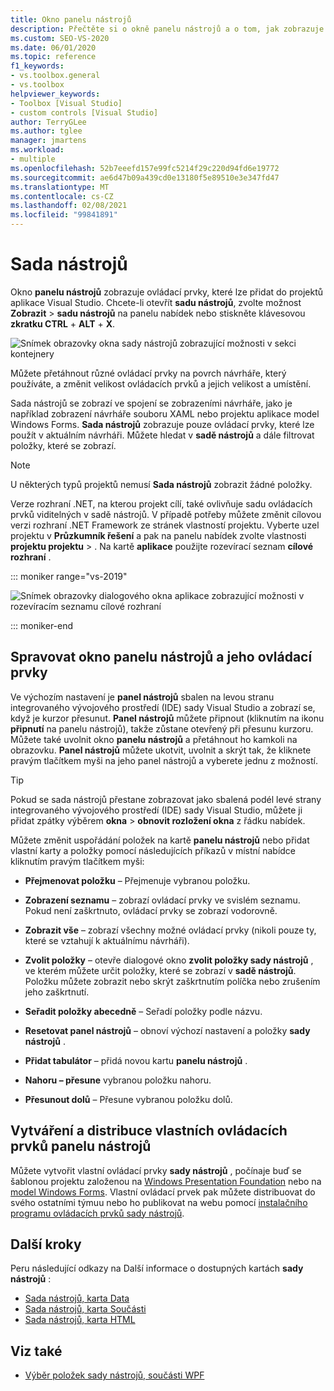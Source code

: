 ```yaml
---
title: Okno panelu nástrojů
description: Přečtěte si o okně panelu nástrojů a o tom, jak zobrazuje ovládací prvky, které lze přidat do projektů aplikace Visual Studio.
ms.custom: SEO-VS-2020
ms.date: 06/01/2020
ms.topic: reference
f1_keywords:
- vs.toolbox.general
- vs.toolbox
helpviewer_keywords:
- Toolbox [Visual Studio]
- custom controls [Visual Studio]
author: TerryGLee
ms.author: tglee
manager: jmartens
ms.workload:
- multiple
ms.openlocfilehash: 52b7eeefd157e99fc5214f29c220d94fd6e19772
ms.sourcegitcommit: ae6d47b09a439cd0e13180f5e89510e3e347fd47
ms.translationtype: MT
ms.contentlocale: cs-CZ
ms.lasthandoff: 02/08/2021
ms.locfileid: "99841891"
---
```

# <a name="toolbox"></a>Sada nástrojů

Okno **panelu nástrojů** zobrazuje ovládací prvky, které lze přidat do projektů aplikace Visual Studio. Chcete-li otevřít **sadu nástrojů**, zvolte možnost **Zobrazit**  >  **sadu nástrojů** na panelu nabídek nebo stiskněte klávesovou **zkratku CTRL** + **ALT** + **X**.

![Snímek obrazovky okna sady nástrojů zobrazující možnosti v sekci kontejnery](media/vs-2019/toolbox.png "Snímek obrazovky okna panelu nástrojů")

Můžete přetáhnout různé ovládací prvky na povrch návrháře, který používáte, a změnit velikost ovládacích prvků a jejich velikost a umístění.

Sada nástrojů se zobrazí ve spojení se zobrazeními návrháře, jako je například zobrazení návrháře souboru XAML nebo projektu aplikace model Windows Forms. **Sada nástrojů** zobrazuje pouze ovládací prvky, které lze použít v aktuálním návrháři. Můžete hledat v **sadě nástrojů** a dále filtrovat položky, které se zobrazí.

> [!NOTE]
> U některých typů projektů nemusí **Sada nástrojů** zobrazit žádné položky.

Verze rozhraní .NET, na kterou projekt cílí, také ovlivňuje sadu ovládacích prvků viditelných v sadě nástrojů. V případě potřeby můžete změnit cílovou verzi rozhraní .NET Framework ze stránek vlastností projektu. Vyberte uzel projektu v **Průzkumník řešení** a pak na panelu nabídek zvolte vlastnosti **projektu projektu**  >  . Na kartě **aplikace** použijte rozevírací seznam **cílové rozhraní** .

::: moniker range="vs-2019"

![Snímek obrazovky dialogového okna aplikace zobrazující možnosti v rozevíracím seznamu cílové rozhraní](media/vs-2019/toolbox-change-dotnet-version.png "Snímek obrazovky s dialogovým oknem, kde můžete změnit verzi rozhraní .NET")

::: moniker-end

## <a name="manage-the-toolbox-window-and-its-controls"></a>Spravovat okno panelu nástrojů a jeho ovládací prvky

Ve výchozím nastavení je **panel nástrojů** sbalen na levou stranu integrovaného vývojového prostředí (IDE) sady Visual Studio a zobrazí se, když je kurzor přesunut. **Panel nástrojů** můžete připnout (kliknutím na ikonu **připnutí** na panelu nástrojů), takže zůstane otevřený při přesunu kurzoru. Můžete také uvolnit okno **panelu nástrojů** a přetáhnout ho kamkoli na obrazovku. **Panel nástrojů** můžete ukotvit, uvolnit a skrýt tak, že kliknete pravým tlačítkem myši na jeho panel nástrojů a vyberete jednu z možností.

> [!TIP]
> Pokud se sada nástrojů přestane zobrazovat jako sbalená podél levé strany integrovaného vývojového prostředí (IDE) sady Visual Studio, můžete ji přidat zpátky výběrem **okna**  >  **obnovit rozložení okna** z řádku nabídek.

Můžete změnit uspořádání položek na kartě **panelu nástrojů** nebo přidat vlastní karty a položky pomocí následujících příkazů v místní nabídce kliknutím pravým tlačítkem myši:

- **Přejmenovat položku** – Přejmenuje vybranou položku.

- **Zobrazení seznamu** – zobrazí ovládací prvky ve svislém seznamu. Pokud není zaškrtnuto, ovládací prvky se zobrazí vodorovně.

- **Zobrazit vše** – zobrazí všechny možné ovládací prvky (nikoli pouze ty, které se vztahují k aktuálnímu návrháři).

- **Zvolit položky** – otevře dialogové okno **zvolit položky sady nástrojů** , ve kterém můžete určit položky, které se zobrazí v **sadě nástrojů**. Položku můžete zobrazit nebo skrýt zaškrtnutím políčka nebo zrušením jeho zaškrtnutí.

- **Seřadit položky abecedně** – Seřadí položky podle názvu.

- **Resetovat panel nástrojů** – obnoví výchozí nastavení a položky **sady nástrojů** .

- **Přidat tabulátor** – přidá novou kartu **panelu nástrojů** .

- **Nahoru – přesune** vybranou položku nahoru.

- **Přesunout dolů** – Přesune vybranou položku dolů.

## <a name="create-and-distribute-custom-toolbox-controls"></a>Vytváření a distribuce vlastních ovládacích prvků panelu nástrojů

Můžete vytvořit vlastní ovládací prvky **sady nástrojů** , počínaje buď se šablonou projektu založenou na [Windows Presentation Foundation](../../extensibility/creating-a-wpf-toolbox-control.md) nebo na [model Windows Forms](../../extensibility/creating-a-windows-forms-toolbox-control.md). Vlastní ovládací prvek pak můžete distribuovat do svého ostatními týmuu nebo ho publikovat na webu pomocí [instalačního programu ovládacích prvků sady nástrojů](https://download.microsoft.com/download/8/3/6/836657BD-9CCB-4ED4-B9D2-FB769473B284/TCI_whitepaper.docx).

## <a name="next-steps"></a>Další kroky

Peru následující odkazy na Další informace o dostupných kartách **sady nástrojů** :

- [Sada nástrojů, karta Data](../../ide/reference/toolbox-data-tab.md)
- [Sada nástrojů, karta Součásti](../../ide/reference/toolbox-components-tab.md)
- [Sada nástrojů, karta HTML](../../ide/reference/toolbox-html-tab.md)

## <a name="see-also"></a>Viz také

- [Výběr položek sady nástrojů, součásti WPF](choose-toolbox-items-wpf-components.md)
